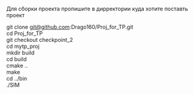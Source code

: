 Для сборки проекта пропишите в дирректории куда хотите поставть проект   

git clone git@github.com:Drago160/Proj_for_TP.git  
cd Proj_for_TP  
git checkout checkpoint_2  
cd mytp_proj  
mkdir build  
cd build  
cmake ..  
make  
cd ../bin  
./SIM  
